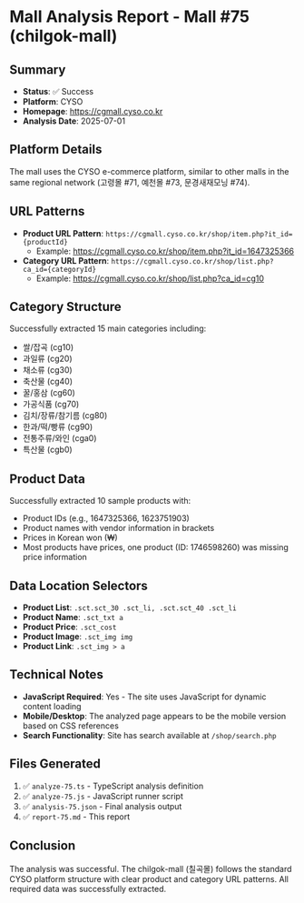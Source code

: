 # Mall Analysis Report - Mall #75 (chilgok-mall)

## Summary
- **Status**: ✅ Success
- **Platform**: CYSO
- **Homepage**: https://cgmall.cyso.co.kr
- **Analysis Date**: 2025-07-01

## Platform Details
The mall uses the CYSO e-commerce platform, similar to other malls in the same regional network (고령몰 #71, 예천몰 #73, 문경새재모닝 #74).

## URL Patterns
- **Product URL Pattern**: `https://cgmall.cyso.co.kr/shop/item.php?it_id={productId}`
  - Example: https://cgmall.cyso.co.kr/shop/item.php?it_id=1647325366
- **Category URL Pattern**: `https://cgmall.cyso.co.kr/shop/list.php?ca_id={categoryId}`
  - Example: https://cgmall.cyso.co.kr/shop/list.php?ca_id=cg10

## Category Structure
Successfully extracted 15 main categories including:
- 쌀/잡곡 (cg10)
- 과일류 (cg20)
- 채소류 (cg30)
- 축산물 (cg40)
- 꿀/홍삼 (cg60)
- 가공식품 (cg70)
- 김치/장류/참기름 (cg80)
- 한과/떡/빵류 (cg90)
- 전통주류/와인 (cga0)
- 특산물 (cgb0)

## Product Data
Successfully extracted 10 sample products with:
- Product IDs (e.g., 1647325366, 1623751903)
- Product names with vendor information in brackets
- Prices in Korean won (₩)
- Most products have prices, one product (ID: 1746598260) was missing price information

## Data Location Selectors
- **Product List**: `.sct.sct_30 .sct_li, .sct.sct_40 .sct_li`
- **Product Name**: `.sct_txt a`
- **Product Price**: `.sct_cost`
- **Product Image**: `.sct_img img`
- **Product Link**: `.sct_img > a`

## Technical Notes
- **JavaScript Required**: Yes - The site uses JavaScript for dynamic content loading
- **Mobile/Desktop**: The analyzed page appears to be the mobile version based on CSS references
- **Search Functionality**: Site has search available at `/shop/search.php`

## Files Generated
1. ✅ `analyze-75.ts` - TypeScript analysis definition
2. ✅ `analyze-75.js` - JavaScript runner script
3. ✅ `analysis-75.json` - Final analysis output
4. ✅ `report-75.md` - This report

## Conclusion
The analysis was successful. The chilgok-mall (칠곡몰) follows the standard CYSO platform structure with clear product and category URL patterns. All required data was successfully extracted.